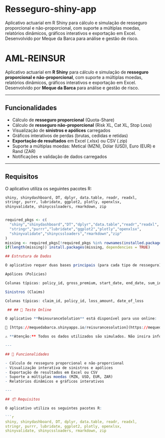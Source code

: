 # Resseguro-shiny-app
Aplicativo actuarial em R Shiny para cálculo e simulação de resseguro proporcional e não-proporcional, com suporte a múltiplas moedas, relatórios dinâmicos, gráficos interativos e exportação em Excel. Desenvolvido por Meque da Barca para análise e gestão de risco.

# AML-REINSUR

Aplicativo actuarial em **R Shiny** para cálculo e simulação de **resseguro proporcional e não-proporcional**, com suporte a múltiplas moedas, relatórios dinâmicos, gráficos interativos e exportação em Excel. Desenvolvido por **Meque da Barca** para análise e gestão de risco.

---

## Funcionalidades

- Cálculo de **resseguro proporcional** (Quota-Share)  
- Cálculo de **resseguro não-proporcional** (Risk XL, Cat XL, Stop Loss)  
- Visualização de **sinistros e apólices** carregados  
- Gráficos interativos de perdas (brutas, cedidas e retidas)  
- **Exportação de resultados** em Excel (.xlsx) ou CSV (.zip)  
- Suporte a múltiplas moedas: Metical (MZN), Dólar (USD), Euro (EUR) e Rand (ZAR)  
- Notificações e validação de dados carregados  

---

## Requisitos

O aplicativo utiliza os seguintes pacotes R:

```r
shiny, shinydashboard, DT, dplyr, data.table, readr, readxl,
stringr, purrr, lubridate, ggplot2, plotly, openxlsx,
shinyvalidate, shinycssloaders, rmarkdown, zip


required_pkgs <- c(
  "shiny","shinydashboard","DT","dplyr","data.table","readr","readxl",
  "stringr","purrr","lubridate","ggplot2","plotly","openxlsx",
  "shinyvalidate","shinycssloaders","rmarkdown","zip"
)
missing <- required_pkgs[!required_pkgs %in% rownames(installed.packages())]
if(length(missing)) install.packages(missing, dependencies = TRUE)

## Estrutura de Dados

O aplicativo requer duas bases principais (para cada tipo de resseguro):

Apólices (Policies)

Colunas típicas: policy_id, gross_premium, start_date, end_date, sum_insured

Sinistros (Claims)

Colunas típicas: claim_id, policy_id, loss_amount, date_of_loss

 ## ## 🚀 Teste Online

O aplicativo **ReinsuranceSolution** está disponível para uso online:

🔗 [https://mequedabarca.shinyapps.io/reisurancesolution](https://mequedabarca.shinyapps.io/reisurancesolution)

⚠️ **Atenção:** Todos os dados utilizados são simulados. Não insira informações sensíveis de clientes reais.

---

## 🧰 Funcionalidades

- Cálculo de resseguro proporcional e não-proporcional
- Visualização interativa de sinistros e apólices
- Exportação de resultados em Excel ou CSV
- Suporte a múltiplas moedas (MZN, USD, EUR, ZAR)
- Relatórios dinâmicos e gráficos interativos

---

## 📦 Requisitos

O aplicativo utiliza os seguintes pacotes R:

```r
shiny, shinydashboard, DT, dplyr, data.table, readr, readxl,
stringr, purrr, lubridate, ggplot2, plotly, openxlsx,
shinyvalidate, shinycssloaders, rmarkdown, zip



